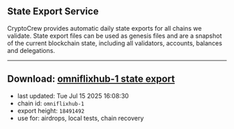 ## State Export Service
CryptoCrew provides automatic daily state exports for all chains we validate. State export files can be used as genesis files and are a snapshot of the current blockchain state, including all validators, accounts, balances and delegations.

---
**Download: [omniflixhub-1 state export](https://dl-eu2.ccvalidators.com/SERVICE/omniflixhub/omniflixhub-1_export_18491492.json)**
---

- last updated: Tue Jul 15 2025 16:08:30
- chain id: `omniflixhub-1`
- export height: `18491492`
- use for: airdrops, local tests, chain recovery
